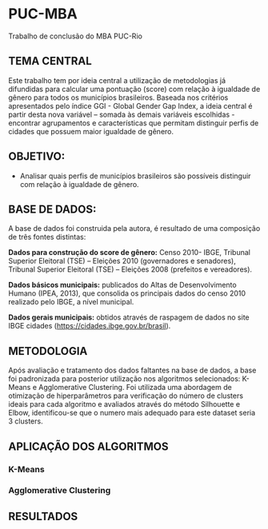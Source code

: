 # PUC-MBA
Trabalho de conclusão do MBA PUC-Rio

## TEMA CENTRAL
Este trabalho tem por ideia central a utilização de metodologias já difundidas para calcular uma pontuação (score) com relação à igualdade de gênero para todos os municípios brasileiros. Baseada nos critérios apresentados pelo índice GGI - Global Gender Gap Index, a ideia central é partir desta nova variável – somada às demais variáveis escolhidas - encontrar agrupamentos e características que permitam distinguir perfis de cidades que possuem maior igualdade de gênero.

## OBJETIVO:
* Analisar quais perfis de municípios brasileiros são possíveis distinguir com relação à igualdade de gênero.

## BASE DE DADOS:
A base de dados foi construida pela autora, é resultado de uma composição de três fontes distintas: 

**Dados para construção do score de gênero:** Censo 2010- IBGE, Tribunal Superior Eleitoral (TSE) – Eleições 2010 (governadores e senadores), Tribunal Superior Eleitoral (TSE) – Eleições 2008 (prefeitos e vereadores).

**Dados básicos municipais:** publicados do Altas de Desenvolvimento Humano (IPEA, 2013), que consolida os principais dados do censo 2010 realizado pelo IBGE, a nível municipal.

**Dados gerais municipais:** obtidos através de raspagem de dados no site IBGE cidades (https://cidades.ibge.gov.br/brasil). 

## METODOLOGIA
Após avaliação e tratamento dos dados faltantes na base de dados, a base foi padronizada para posterior utilização nos algoritmos selecionados: K-Means e Agglomerative Clustering. Foi utilizada uma abordagem de otimização de hiperparâmetros para verificação do número de clusters ideais para cada algoritmo e avaliados através do método Silhouette e Elbow, identificou-se que o numero mais adequado para este dataset seria 3 clusters.


## APLICAÇÃO DOS ALGORITMOS
### K-Means
### Agglomerative Clustering

## RESULTADOS
